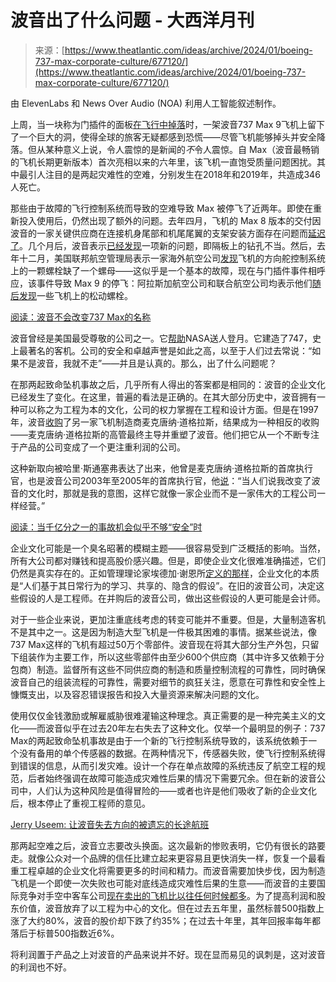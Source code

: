 <!--yml

类别：未分类

日期：2024-05-27 14:48:02

-->

# 波音出了什么问题 - 大西洋月刊

> 来源：[https://www.theatlantic.com/ideas/archive/2024/01/boeing-737-max-corporate-culture/677120/](https://www.theatlantic.com/ideas/archive/2024/01/boeing-737-max-corporate-culture/677120/)

由 ElevenLabs 和 News Over Audio (NOA) 利用人工智能叙述制作。

上周，当一块称为门插件的面板[在飞行中掉落](https://www.nbcnews.com/news/us-news/faa-investigate-boeing-door-plug-falls-alaska-airlines-plane-midair-rcna133491)时，一架波音737 Max 9飞机上留下了一个巨大的洞，使得全球的旅客无疑都感到恐慌——尽管飞机能够掉头并安全降落。但从某种意义上说，令人震惊的是新闻的*不*令人震惊。自 Max（波音最畅销的飞机长期更新版本）首次亮相以来的六年里，该飞机一直饱受质量问题困扰。其中最引人注目的是两起灾难性的空难，分别发生在2018年和2019年，共造成346人死亡。

那些由于故障的飞行控制系统而导致的空难导致 Max 被停飞了近两年。即使在重新投入使用后，仍然出现了额外的问题。去年四月，飞机的 Max 8 版本的交付因波音的一家关键供应商在连接机身尾部和机尾尾翼的支架安装方面存在问题而[延迟了](https://www.reuters.com/business/aerospace-defense/new-boeing-737-max-supplier-defect-delay-aircraft-deliveries-2023-08-23/)。几个月后，波音表示[已经发现](https://www.reuters.com/business/aerospace-defense/boeing-spirit-expand-scope-inspection-737-max-quality-problem-air-current-2023-10-12/)一项新的问题，即隔板上的钻孔不当。然后，去年十二月，美国联邦航空管理局表示一家海外航空公司[发现](https://www.usatoday.com/story/travel/airline-news/2023/12/29/faa-boeing-737-max-planes-news-inspected-loose-bolt/72056314007/#:~:text=After%20an%20international%20airline%20discovered,Federal%20Aviation%20Administration%20said%20Thursday.)飞机的方向舵控制系统上的一颗螺栓缺了一个螺母——这似乎是一个基本的故障，现在与门插件事件相呼应，该事件导致 Max 9 的停飞：阿拉斯加航空公司和联合航空公司均表示他们[随后发现](https://www.cnbc.com/2024/01/08/united-airlines-737-max-9-inspections-turn-up-loose-bolts.html)一些飞机上的松动螺栓。

[阅读：波音不会改变737 Max的名称](https://www.theatlantic.com/technology/archive/2019/06/boeing-wont-rename-the-737-max/592618/)

波音曾经是美国最受尊敬的公司之一。它[帮助](https://www.seattlepi.com/business/boeing/article/Seattle-Boeing-Apollo-11-moon-landing-50-years-ago-14100507.php)NASA送人登月。它建造了747，史上最著名的客机。公司的安全和卓越声誉是如此之高，以至于人们过去常说：“如果不是波音，我就不走”——并且是认真的。那么，出了什么问题呢？

在那两起致命坠机事故之后，几乎所有人得出的答案都是相同的：波音的企业文化已经发生了变化。在这里，普遍的看法是正确的。在其大部分历史中，波音拥有一种可以称之为工程为本的文化，公司的权力掌握在工程和设计方面。但是在1997年，波音[收购](https://qz.com/1776080/how-the-mcdonnell-douglas-boeing-merger-led-to-the-737-max-crisis)了另一家飞机制造商麦克唐纳·道格拉斯，结果成为一种相反的收购——麦克唐纳·道格拉斯的高管最终主导并重塑了波音。他们把它从一个不断专注于产品的公司变成了一个更注重利润的公司。

这种新取向被哈里·斯通塞弗表达了出来，他曾是麦克唐纳·道格拉斯的首席执行官，也是波音公司2003年至2005年的首席执行官，他[说](https://www.theatlantic.com/ideas/archive/2019/11/how-boeing-lost-its-bearings/602188/)：“当人们说我改变了波音的文化时，那就是我的意图，这样它就像一家企业而不是一家伟大的工程公司一样经营。”

[阅读：当千亿分之一的事故机会似乎不够“安全”时](https://www.theatlantic.com/technology/archive/2014/03/when-a-1-in-a-billion-chance-of-accident-may-not-seem-safe-enough/359780/)

企业文化可能是一个臭名昭著的模糊主题——很容易受到广泛概括的影响。当然，所有大公司都对赚钱和提高股价感兴趣。但是，即使企业文化很难准确描述，它们仍然是真实存在的。正如管理理论家埃德加·谢恩所[定义的那样](https://iveybusinessjournal.com/publication/corporate-culture-asset-or-liability/)，企业文化的本质是“人们基于其日常行为的学习、共享的、隐含的假设”。在旧的波音公司，决定这些假设的人是工程师。在并购后的波音公司，做出这些假设的人更可能是会计师。

对于一些企业来说，更加注重底线考虑的转变可能并不重要。但是，大量制造客机不是其中之一。这是因为制造大型飞机是一件极其困难的事情。据某些说法，像737 Max这样的飞机有超过50万个零部件。波音现在将其大部分生产外包，只留下组装作为主要工作，所以这些零部件由至少600个供应商（其中许多又依赖于分包商）制造。监督所有这些不同供应商的制造和质量控制流程的可靠性，同时确保波音自己的组装流程的可靠性，需要对细节的疯狂关注，愿意在可靠性和安全性上慷慨支出，以及容忍错误报告和投入大量资源来解决问题的文化。

使用仅仅金钱激励或解雇威胁很难灌输这种理念。真正需要的是一种完美主义的文化——而波音似乎在过去20年左右失去了这种文化。仅举一个最明显的例子：737 Max的两起致命坠机事故是由于一个新的飞行控制系统导致的，该系统依赖于一个没有备用的单个传感器的数据。在两种情况下，传感器失败，使飞行控制系统得到错误的信息，从而引发灾难。设计一个存在单点故障的系统违反了航空工程的规范，后者始终强调在故障可能造成灾难性后果的情况下需要冗余。但在新的波音公司中，人们认为这种风险是值得冒险的——或者也许是他们吸收了新的企业文化后，根本停止了重视工程师的意见。

[Jerry Useem: 让波音失去方向的被遗忘的长途航班](https://www.theatlantic.com/ideas/archive/2019/11/how-boeing-lost-its-bearings/602188/)

那两起空难之后，波音立志要改头换面。这次最新的惨败表明，它仍有很长的路要走。就像公众对一个品牌的信任比建立起来更容易且更快消失一样，恢复一个最看重工程卓越的企业文化将需要更多的时间和精力。而波音需要加快步伐，因为制造飞机是一个即使一次失败也可能对底线造成灾难性后果的生意——而波音的主要国际竞争对手空中客车公司[现在卖出的飞机比以往任何时候都多](https://www.wsj.com/business/airlines/airbus-shatters-record-for-jet-orders-as-demand-soars-a9f75750)。为了提高利润和股东价值，波音放弃了以工程为中心的文化。但在过去五年里，虽然标普500指数上涨了大约80%，波音的股价却下跌了约35%；在过去十年里，其年回报率每年都落后于标普500指数近6%。

将利润置于产品之上对波音的产品来说并不好。现在显而易见的讽刺是，这对波音的利润也不好。
